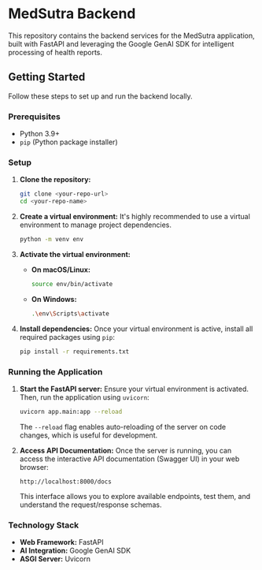 # MedSutra Backend

This repository contains the backend services for the MedSutra application, built with FastAPI and leveraging the Google GenAI SDK for intelligent processing of health reports.

## Getting Started

Follow these steps to set up and run the backend locally.

### Prerequisites

* Python 3.9+
* `pip` (Python package installer)

### Setup

1.  **Clone the repository:**
    ```bash
    git clone <your-repo-url>
    cd <your-repo-name>
    ```

2.  **Create a virtual environment:**
    It's highly recommended to use a virtual environment to manage project dependencies.
    ```bash
    python -m venv env
    ```

3.  **Activate the virtual environment:**
    * **On macOS/Linux:**
        ```bash
        source env/bin/activate
        ```
    * **On Windows:**
        ```bash
        .\env\Scripts\activate
        ```

4.  **Install dependencies:**
    Once your virtual environment is active, install all required packages using `pip`:
    ```bash
    pip install -r requirements.txt
    ```

### Running the Application

1.  **Start the FastAPI server:**
    Ensure your virtual environment is activated. Then, run the application using `uvicorn`:
    ```bash
    uvicorn app.main:app --reload
    ```
    The `--reload` flag enables auto-reloading of the server on code changes, which is useful for development.

2.  **Access API Documentation:**
    Once the server is running, you can access the interactive API documentation (Swagger UI) in your web browser:
    ```
    http://localhost:8000/docs
    ```
    This interface allows you to explore available endpoints, test them, and understand the request/response schemas.

### Technology Stack

* **Web Framework:** FastAPI
* **AI Integration:** Google GenAI SDK
* **ASGI Server:** Uvicorn
